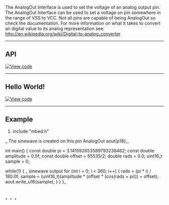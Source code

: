 The AnalogOut Interface is used to set the voltage of an analog output pin. The AnalogOut Interface can be used to set a voltage on pin somewhere in the range of VSS to VCC. Not all pins are capable of being AnalogOut so check the documentation. For more information on what it takes to convert an digital value to its analog representation see: <http://en.wikipedia.org/wiki/Digital-to-analog_converter>   


* * *

## API

[![View code](https://www.mbed.com/embed/?url=https://github.com/ARMmbed/example-mbedos-blinky)](https://github.com/ARMmbed/example-mbedos-blinky/blob/master/source/blinky.cpp)    


* * *

## Hello World!

[![View code](https://www.mbed.com/embed/?url=https://github.com/ARMmbed/example-mbedos-blinky)](https://github.com/ARMmbed/example-mbedos-blinky/blob/master/source/blinky.cpp)   


* * *

## Example

  1. include "mbed.h"

_ The sinewave is created on this pin AnalogOut aout(p18);_

int main() { const double pi = 3.141592653589793238462; const double amplitude = 0.5f; const double offset = 65535/2; double rads = 0.0; uint16_t sample = 0;

while(1) { _ sinewave output for (int i = 0; i &lt; 360; i++) { rads = (pi * i) / 180.0f; sample = (uint16_t)(amplitude * (offset * (cos(rads + pi))) + offset); aout.write_u16(sample); } } }_

```   


* * *
